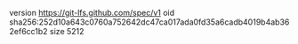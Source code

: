 version https://git-lfs.github.com/spec/v1
oid sha256:252d10a643c0760a752642dc47ca017ada0fd35a6cadb4019b4ab362ef6cc1b2
size 5212
